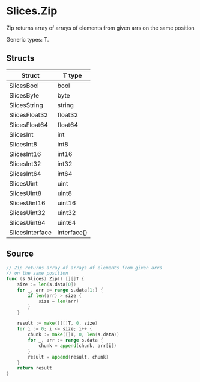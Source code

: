 # Slices.Zip

Zip returns array of arrays of elements from given arrs on the same position

Generic types: T.

## Structs

| Struct | T type |
| ------ | ------ |
| SlicesBool | bool |
| SlicesByte | byte |
| SlicesString | string |
| SlicesFloat32 | float32 |
| SlicesFloat64 | float64 |
| SlicesInt | int |
| SlicesInt8 | int8 |
| SlicesInt16 | int16 |
| SlicesInt32 | int32 |
| SlicesInt64 | int64 |
| SlicesUint | uint |
| SlicesUint8 | uint8 |
| SlicesUint16 | uint16 |
| SlicesUint32 | uint32 |
| SlicesUint64 | uint64 |
| SlicesInterface | interface{} |

## Source

```go
// Zip returns array of arrays of elements from given arrs
// on the same position
func (s Slices) Zip() [][]T {
	size := len(s.data[0])
	for _, arr := range s.data[1:] {
		if len(arr) > size {
			size = len(arr)
		}
	}

	result := make([][]T, 0, size)
	for i := 0; i <= size; i++ {
		chunk := make([]T, 0, len(s.data))
		for _, arr := range s.data {
			chunk = append(chunk, arr[i])
		}
		result = append(result, chunk)
	}
	return result
}
```

